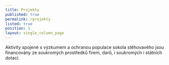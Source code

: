 ```yaml
---
title: Projekty
published: true
permalink: /projekty
listed: true
position: 1
layout: single_column_page
---
```

Aktivity spojené s výzkumem a ochranou populace sokola stěhovavého jsou financovány ze soukromých prostředků firem, darů, i soukromých i státních dotací.
